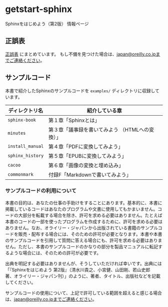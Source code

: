# getstart-sphinx

Sphinxをはじめよう（第2版） 情報ページ

## 正誤表

[正誤表](https://github.com/getstart-sphinx/getstart-sphinx/wiki/Sphinx%E3%82%92%E3%81%AF%E3%81%98%E3%82%81%E3%82%88%E3%81%86-%E7%AC%AC2%E7%89%88-%E6%AD%A3%E8%AA%A4%E8%A1%A8) にまとめています。
もし不備を見つけた場合は、japan@oreilly.co.jpまでご連絡ください。

## サンプルコード

本書で紹介したSphinxのサンプルコードを ``examples/`` ディレクトリに収録しています。

| ディレクトリ名    | 紹介している章                                    |
| ----------------- | ------------------------------------------------- |
| `sphinx-book`     | 第１章「Sphinxとは」                              |
| `minutes`         | 第３章「議事録を書いてみよう （HTMLへの変換）」   |
| `install_manual`  | 第４章「PDFに変換してみよう」                     |
| `sphinx_history`  | 第５章「EPUBに変換してみよう」                    |
| `cacoo`           | 第６章「画像の変換と埋め込み」                    |
| `commonmark`      | 付録F「Markdownで書いてみよう」                   |

### サンプルコードの利用について

本書の目的は、あなたの仕事の手助けをすることにあります。基本的に、本書に掲載しているコードはあなたのプログラムや文書に使用してもかまいません。コードの大部分を転載する場合を除き、許可を求める必要はありません。たとえば本書のコードの一部を使ったプログラムを作成するために、許可を求める必要はありません。なお、オライリー・ジャパンから出版されている書籍のサンプルコードを販売・配布する場合には、そのための許可が必要となります。本書や本書のサンプルコードを引用して質問に答える場合にも、許可を求める必要はありません。ただし、本書のサンプルコードのかなりの部分を製品マニュアルに転記するような場合には、そのための許可が必要です。

出典を明記する必要はありませんが、そうしていただければ幸いです。出典には「『Sphinxをはじめよう 第2版』（清水川貴之、小宮健、山田剛、若山史郎　著、オライリー・ジャパン刊）」のように、著者、タイトル、出版社などを記載してください。

サンプルコードの使用について、上記で許可している範囲を超えると感じる場合は、japan@oreilly.co.jpまでご連絡ください。
